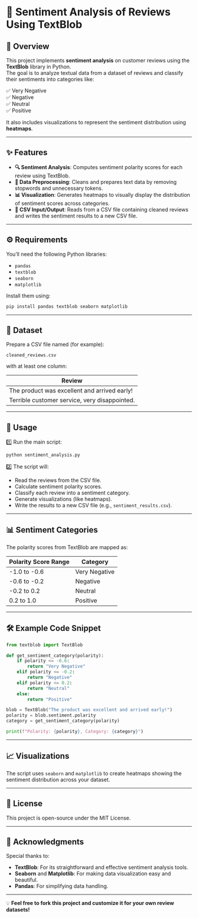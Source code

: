 # 📝 Sentiment Analysis of Reviews Using TextBlob

## 📖 Overview

This project implements **sentiment analysis** on customer reviews using the **TextBlob** library in Python.  
The goal is to analyze textual data from a dataset of reviews and classify their sentiments into categories like:

✅ Very Negative  
✅ Negative  
✅ Neutral  
✅ Positive  

It also includes visualizations to represent the sentiment distribution using **heatmaps**.

---

## ✨ Features

- **🔍 Sentiment Analysis**: Computes sentiment polarity scores for each review using TextBlob.
- **🧹 Data Preprocessing**: Cleans and prepares text data by removing stopwords and unnecessary tokens.
- **📊 Visualization**: Generates heatmaps to visually display the distribution of sentiment scores across categories.
- **📁 CSV Input/Output**: Reads from a CSV file containing cleaned reviews and writes the sentiment results to a new CSV file.

---

## ⚙️ Requirements

You’ll need the following Python libraries:

- `pandas`  
- `textblob`  
- `seaborn`  
- `matplotlib`

Install them using:

```bash
pip install pandas textblob seaborn matplotlib
```

---

## 📂 Dataset

Prepare a CSV file named (for example):

```
cleaned_reviews.csv
```

with at least one column:

| Review |
|--------|
| The product was excellent and arrived early! |
| Terrible customer service, very disappointed. |

---

## 🚀 Usage

1️⃣ Run the main script:

```bash
python sentiment_analysis.py
```

2️⃣ The script will:

- Read the reviews from the CSV file.
- Calculate sentiment polarity scores.
- Classify each review into a sentiment category.
- Generate visualizations (like heatmaps).
- Write the results to a new CSV file (e.g., `sentiment_results.csv`).

---

## 📊 Sentiment Categories

The polarity scores from TextBlob are mapped as:

| Polarity Score Range   | Category         |
|------------------------|------------------|
| -1.0 to -0.6          | Very Negative    |
| -0.6 to -0.2          | Negative         |
| -0.2 to 0.2          | Neutral          |
| 0.2 to 1.0           | Positive         |

---

## 🛠 Example Code Snippet

```python
from textblob import TextBlob

def get_sentiment_category(polarity):
    if polarity <= -0.6:
        return "Very Negative"
    elif polarity <= -0.2:
        return "Negative"
    elif polarity <= 0.2:
        return "Neutral"
    else:
        return "Positive"

blob = TextBlob("The product was excellent and arrived early!")
polarity = blob.sentiment.polarity
category = get_sentiment_category(polarity)

print(f"Polarity: {polarity}, Category: {category}")
```

---

## 📈 Visualizations

The script uses `seaborn` and `matplotlib` to create heatmaps showing the sentiment distribution across your dataset.

---

## 📜 License

This project is open-source under the MIT License.

---

## 🙏 Acknowledgments

Special thanks to:

- **TextBlob**: For its straightforward and effective sentiment analysis tools.
- **Seaborn** and **Matplotlib**: For making data visualization easy and beautiful.
- **Pandas**: For simplifying data handling.

---

💡 **Feel free to fork this project and customize it for your own review datasets!**
